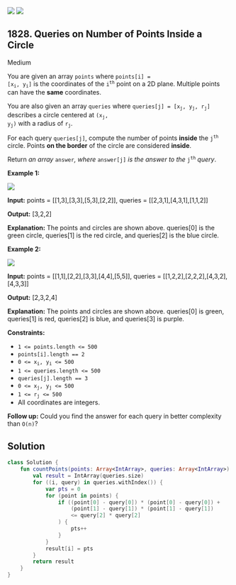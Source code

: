 [![](https://img.shields.io/github/stars/javadev/LeetCode-in-Kotlin?label=Stars&style=flat-square)](https://github.com/javadev/LeetCode-in-Kotlin)
[![](https://img.shields.io/github/forks/javadev/LeetCode-in-Kotlin?label=Fork%20me%20on%20GitHub%20&style=flat-square)](https://github.com/javadev/LeetCode-in-Kotlin/fork)

## 1828\. Queries on Number of Points Inside a Circle

Medium

You are given an array `points` where <code>points[i] = [x<sub>i</sub>, y<sub>i</sub>]</code> is the coordinates of the <code>i<sup>th</sup></code> point on a 2D plane. Multiple points can have the **same** coordinates.

You are also given an array `queries` where <code>queries[j] = [x<sub>j</sub>, y<sub>j</sub>, r<sub>j</sub>]</code> describes a circle centered at <code>(x<sub>j</sub>, y<sub>j</sub>)</code> with a radius of <code>r<sub>j</sub></code>.

For each query `queries[j]`, compute the number of points **inside** the <code>j<sup>th</sup></code> circle. Points **on the border** of the circle are considered **inside**.

Return _an array_ `answer`_, where_ `answer[j]` _is the answer to the_ <code>j<sup>th</sup></code> _query_.

**Example 1:**

![](https://assets.leetcode.com/uploads/2021/03/25/chrome_2021-03-25_22-34-16.png)

**Input:** points = \[\[1,3],[3,3],[5,3],[2,2]], queries = \[\[2,3,1],[4,3,1],[1,1,2]]

**Output:** [3,2,2]

**Explanation:** The points and circles are shown above. queries[0] is the green circle, queries[1] is the red circle, and queries[2] is the blue circle.

**Example 2:**

![](https://assets.leetcode.com/uploads/2021/03/25/chrome_2021-03-25_22-42-07.png)

**Input:** points = \[\[1,1],[2,2],[3,3],[4,4],[5,5]], queries = \[\[1,2,2],[2,2,2],[4,3,2],[4,3,3]]

**Output:** [2,3,2,4]

**Explanation:** The points and circles are shown above. queries[0] is green, queries[1] is red, queries[2] is blue, and queries[3] is purple.

**Constraints:**

*   `1 <= points.length <= 500`
*   `points[i].length == 2`
*   <code>0 <= x<sub>i</sub>, y<sub>i</sub> <= 500</code>
*   `1 <= queries.length <= 500`
*   `queries[j].length == 3`
*   <code>0 <= x<sub>j</sub>, y<sub>j</sub> <= 500</code>
*   <code>1 <= r<sub>j</sub> <= 500</code>
*   All coordinates are integers.

**Follow up:** Could you find the answer for each query in better complexity than `O(n)`?

## Solution

```kotlin
class Solution {
    fun countPoints(points: Array<IntArray>, queries: Array<IntArray>): IntArray {
        val result = IntArray(queries.size)
        for ((i, query) in queries.withIndex()) {
            var pts = 0
            for (point in points) {
                if ((point[0] - query[0]) * (point[0] - query[0]) +
                    (point[1] - query[1]) * (point[1] - query[1])
                    <= query[2] * query[2]
                ) {
                    pts++
                }
            }
            result[i] = pts
        }
        return result
    }
}
```